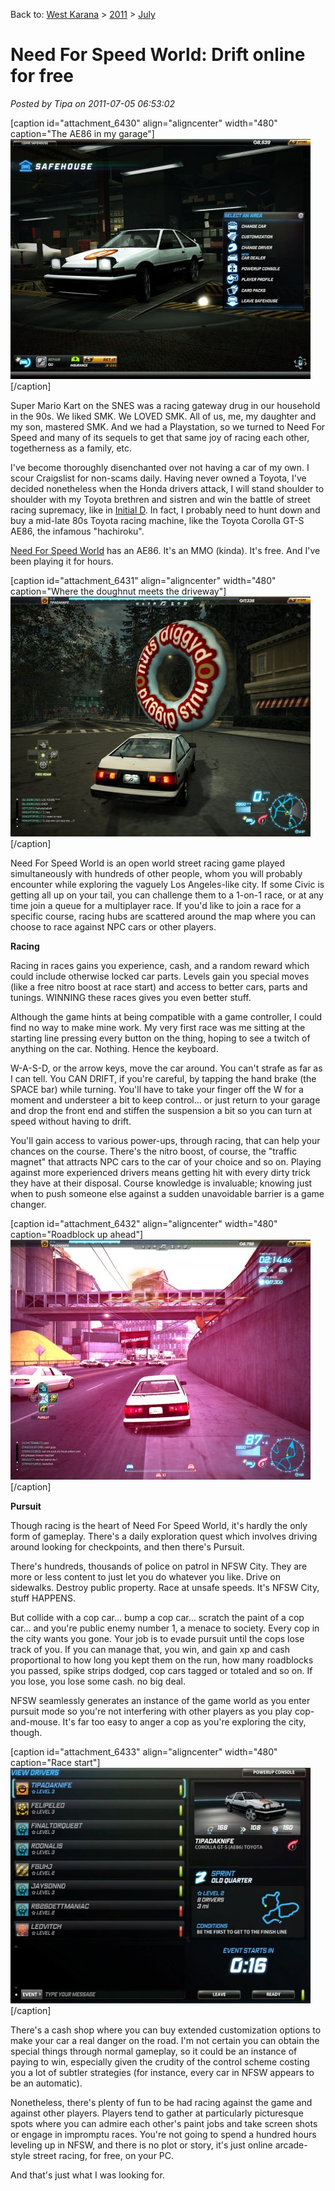 Back to: [West Karana](/posts/westkarana.md) > [2011](/posts/2011/westkarana.md) > [July](./westkarana.md)
# Need For Speed World: Drift online for free

*Posted by Tipa on 2011-07-05 06:53:02*

[caption id="attachment\_6430" align="aligncenter" width="480" caption="The AE86 in my garage"][![](../../../uploads/2011/07/nfsw-2011-07-05-00-13-22-31-480x384.jpg "The AE86 in my garage")](../../../uploads/2011/07/nfsw-2011-07-05-00-13-22-31.jpg)[/caption]

Super Mario Kart on the SNES was a racing gateway drug in our household in the 90s. We liked SMK. We LOVED SMK. All of us, me, my daughter and my son, mastered SMK. And we had a Playstation, so we turned to Need For Speed and many of its sequels to get that same joy of racing each other, togetherness as a family, etc.

I've become thoroughly disenchanted over not having a car of my own. I scour Craigslist for non-scams daily. Having never owned a Toyota, I've decided nonetheless when the Honda drivers attack, I will stand shoulder to shoulder with my Toyota brethren and sistren and win the battle of street racing supremacy, like in [Initial D](http://en.wikipedia.org/wiki/Initial_D). In fact, I probably need to hunt down and buy a mid-late 80s Toyota racing machine, like the Toyota Corolla GT-S AE86, the infamous "hachiroku".

[Need For Speed World](http://world.needforspeed.com/) has an AE86. It's an MMO (kinda). It's free. And I've been playing it for hours.


[caption id="attachment\_6431" align="aligncenter" width="480" caption="Where the doughnut meets the driveway"][![](../../../uploads/2011/07/nfsw-2011-07-04-22-38-07-98-480x384.jpg "Where the doughnut meets the driveway")](../../../uploads/2011/07/nfsw-2011-07-04-22-38-07-98.jpg)[/caption]

Need For Speed World is an open world street racing game played simultaneously with hundreds of other people, whom you will probably encounter while exploring the vaguely Los Angeles-like city. If some Civic is getting all up on your tail, you can challenge them to a 1-on-1 race, or at any time join a queue for a multiplayer race. If you'd like to join a race for a specific course, racing hubs are scattered around the map where you can choose to race against NPC cars or other players.

**Racing**

Racing in races gains you experience, cash, and a random reward which could include otherwise locked car parts. Levels gain you special moves (like a free nitro boost at race start) and access to better cars, parts and tunings. WINNING these races gives you even better stuff.

Although the game hints at being compatible with a game controller, I could find no way to make mine work. My very first race was me sitting at the starting line pressing every button on the thing, hoping to see a twitch of anything on the car. Nothing. Hence the keyboard.

W-A-S-D, or the arrow keys, move the car around. You can't strafe as far as I can tell. You CAN DRIFT, if you're careful, by tapping the hand brake (the SPACE bar) while turning. You'll have to take your finger off the W for a moment and understeer a bit to keep control... or just return to your garage and drop the front end and stiffen the suspension a bit so you can turn at speed without having to drift.

You'll gain access to various power-ups, through racing, that can help your chances on the course. There's the nitro boost, of course, the "traffic magnet" that attracts NPC cars to the car of your choice and so on. Playing against more experienced drivers means getting hit with every dirty trick they have at their disposal. Course knowledge is invaluable; knowing just when to push someone else against a sudden unavoidable barrier is a game changer.

[caption id="attachment\_6432" align="aligncenter" width="480" caption="Roadblock up ahead"][![](../../../uploads/2011/07/nfsw-2011-07-05-07-21-43-77-480x384.jpg "Roadblock up ahead")](../../../uploads/2011/07/nfsw-2011-07-05-07-21-43-77.jpg)[/caption]

**Pursuit**

Though racing is the heart of Need For Speed World, it's hardly the only form of gameplay. There's a daily exploration quest which involves driving around looking for checkpoints, and then there's Pursuit.

There's hundreds, thousands of police on patrol in NFSW City. They are more or less content to just let you do whatever you like. Drive on sidewalks. Destroy public property. Race at unsafe speeds. It's NFSW City, stuff HAPPENS.

But collide with a cop car... bump a cop car... scratch the paint of a cop car... and you're public enemy number 1, a menace to society. Every cop in the city wants you gone. Your job is to evade pursuit until the cops lose track of you. If you can manage that, you win, and gain xp and cash proportional to how long you kept them on the run, how many roadblocks you passed, spike strips dodged, cop cars tagged or totaled and so on. If you lose, you lose some cash. no big deal.

NFSW seamlessly generates an instance of the game world as you enter pursuit mode so you're not interfering with other players as you play cop-and-mouse. It's far too easy to anger a cop as you're exploring the city, though.

[caption id="attachment\_6433" align="aligncenter" width="480" caption="Race start"][![](../../../uploads/2011/07/nfsw-2011-07-04-23-19-28-47-480x377.jpg "Race start")](../../../uploads/2011/07/nfsw-2011-07-04-23-19-28-47.jpg)[/caption]

There's a cash shop where you can buy extended customization options to make your car a real danger on the road. I'm not certain you can obtain the special things through normal gameplay, so it could be an instance of paying to win, especially given the crudity of the control scheme costing you a lot of subtler strategies (for instance, every car in NFSW appears to be an automatic).

Nonetheless, there's plenty of fun to be had racing against the game and against other players. Players tend to gather at particularly picturesque spots where you can admire each other's paint jobs and take screen shots or engage in impromptu races. You're not going to spend a hundred hours leveling up in NFSW, and there is no plot or story, it's just online arcade-style street racing, for free, on your PC.

And that's just what I was looking for.



